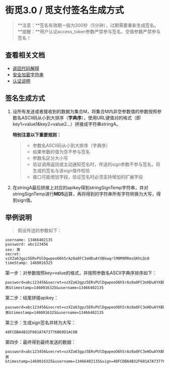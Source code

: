 # 街觅3.0 / 觅支付签名生成方式

> **注意：**签名有效期一般为300秒（5分钟），过期需要重新生成签名。
> **提醒：**用户认证access_token参数严禁参与签名，空值参数严禁参与签名！


## 查看相关文档

- [返回代码解释](https://app.yinxiang.com/shard/s27/nl/1185386039/b785187d-0df2-4359-871a-a4068230faf9/)
- [安全加密字符串](https://app.yinxiang.com/shard/s27/nl/1185386039/97eb7d6f-da3a-45a6-a016-b49d4ccab307/)
- [认证说明](https://app.yinxiang.com/shard/s27/nl/1185386039/d10374c1-7184-4a9f-a6a0-bceb47c0ff80/)


## 签名生成方式
1. 设所有发送或者接收到的数据为集合M，将集合M内非空参数值的参数按照参数名ASCII码从小到大排序（**字典序**），使用URL键值对的格式（即key1=value1&key2=value2…）拼接成字符串stringA。

	**特别注意以下重要规则：**
	> - 参数名ASCII码从小到大排序（字典序）
	> - 如果参数的值为空不参与签名
	> - 参数名区分大小写
	> - 验证调用返回或主动通知签名时，传送的sign参数不参与签名，将生成的签名与该sign值作校验
	> - 接口可能增加字段，验证签名时必须支持增加的扩展字段

2. 在stringA最后拼接上对应的apikey得到stringSignTemp字符串，并对stringSignTemp进行**MD5**运算，再将得到的字符串所有字符转换为大写，得到sign值。


## 举例说明

> 假设传送的参数如下：
```http
username: 13466402135
password: abc123456
sex: 男
secret: vzXZa63gpz5ERvPUlDgwpeoO6h5rAz0a0FC3eHDuAYXBkwqrlM0M9RRmsGKhLQs0
timeStamp: 1460016325
```

第一步：对参数按照key=value的格式，并按照参数名ASCII字典序排序如下：
```http
password=abc123456&secret=vzXZa63gpz5ERvPUlDgwpeoO6h5rAz0a0FC3eHDuAYXBkwqrlM0M9RRmsGKhLQs0&sex=男&timestamp=1460016325&username=13466402135
```
第二步：结尾拼接apikey：
```http
password=abc123456&secret=vzXZa63gpz5ERvPUlDgwpeoO6h5rAz0a0FC3eHDuAYXBkwqrlM0M9RRmsGKhLQs0&sex=男&timestamp=1460016325&username=13466402135
```
第三步：生成sign签名并转为大写：
```http
48FCDBA4B32F601A7A73776B69D1AC8B
```
第四步：最终得到最终发送的数据：
```http
password=abc123456&secret=vzXZa63gpz5ERvPUlDgwpeoO6h5rAz0a0FC3eHDuAYXBkwqrlM0M9RRmsGKhLQs0&sex=男&timestamp=1460016325&username=13466402135&sign=48FCDBA4B32F601A7A73776B69D1AC8B
```
